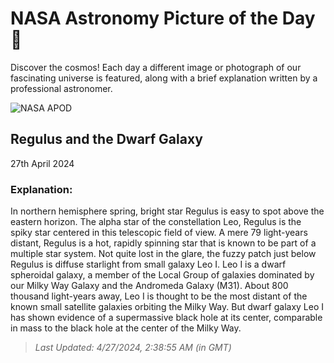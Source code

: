 
  # NASA Astronomy Picture of the Day 🌌

  Discover the cosmos! Each day a different image or photograph of our fascinating universe is featured, along with a brief explanation written by a professional astronomer.

![NASA APOD](https://apod.nasa.gov/apod/image/2404/Regulus_Dwarf_by_Markus_Horn2048.png)

## Regulus and the Dwarf Galaxy

27th April 2024

### Explanation: 

In northern hemisphere spring, bright star Regulus is easy to spot above the eastern horizon. The alpha star of the constellation Leo, Regulus is the spiky star centered in this telescopic field of view. A mere 79 light-years distant, Regulus is a hot, rapidly spinning star that is known to be part of a multiple star system. Not quite lost in the glare, the fuzzy patch just below Regulus is diffuse starlight from small galaxy Leo I. Leo I is a dwarf spheroidal galaxy, a member of the Local Group of galaxies dominated by our Milky Way Galaxy and the Andromeda Galaxy (M31). About 800 thousand light-years away, Leo I is thought to be the most distant of the known small satellite galaxies orbiting the Milky Way. But dwarf galaxy Leo I has shown evidence of a supermassive black hole at its center, comparable in mass to the black hole at the center of the Milky Way.

> _Last Updated: 4/27/2024, 2:38:55 AM (in GMT)_
